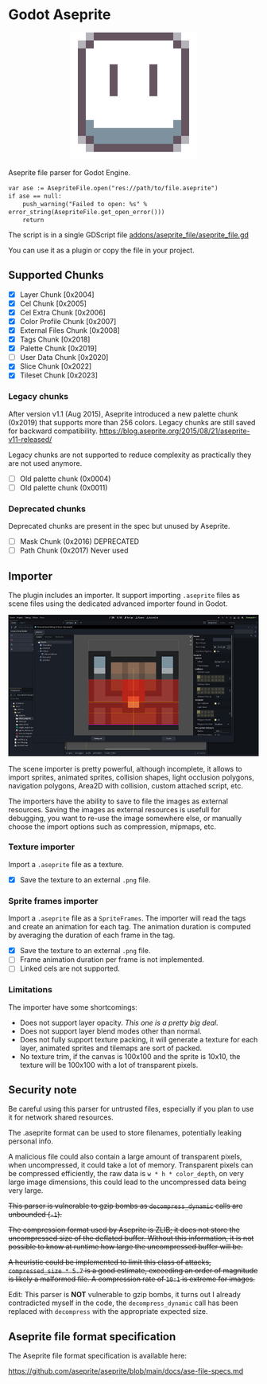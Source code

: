 # Godot Aseprite

<p align="center"><img src="ase256.png" alt="Aseprite Logo"/></p>

Aseprite file parser for Godot Engine.

```gdscript
var ase := AsepriteFile.open("res://path/to/file.aseprite")
if ase == null:
    push_warning("Failed to open: %s" % error_string(AsepriteFile.get_open_error()))
    return
```

The script is in a single GDScript file [addons/aseprite_file/aseprite_file.gd](addons/aseprite_file/aseprite_file.gd)

You can use it as a plugin or copy the file in your project.

## Supported Chunks
- [x] Layer Chunk [0x2004]
- [x] Cel Chunk [0x2005]
- [x] Cel Extra Chunk [0x2006]
- [x] Color Profile Chunk [0x2007]
- [x] External Files Chunk [0x2008]
- [x] Tags Chunk [0x2018]
- [x] Palette Chunk [0x2019]
- [ ] User Data Chunk [0x2020]
- [x] Slice Chunk [0x2022]
- [x] Tileset Chunk [0x2023]

### Legacy chunks

After version v1.1 (Aug 2015), Aseprite introduced a new palette chunk (0x2019) that supports more than 256 colors.
Legacy chunks are still saved for backward compatibility.
https://blog.aseprite.org/2015/08/21/aseprite-v11-released/

Legacy chunks are not supported to reduce complexity as practically they are not used anymore.

- [ ] Old palette chunk (0x0004)
- [ ] Old palette chunk (0x0011)

### Deprecated chunks

Deprecated chunks are present in the spec but unused by Aseprite.

- [ ] Mask Chunk (0x2016) DEPRECATED
- [ ] Path Chunk (0x2017) Never used

## Importer

The plugin includes an importer.
It support importing `.aseprite` files as scene files using the dedicated advanced importer found in Godot.

<p align="center"><img src=".github/scene_importer.jpg" alt="Importer"/></p>

The scene importer is pretty powerful, although incomplete, it allows to import sprites, animated sprites, collision shapes, light occlusion polygons, navigation polygons, Area2D with collision, custom attached script, etc.

The importers have the ability to save to file the images as external resources.
Saving the images as external resources is usefull for debugging, you want to re-use the image somewhere else, or manually choose the import options such as compression, mipmaps, etc.

### Texture importer

Import a `.aseprite` file as a texture.

- [x] Save the texture to an external `.png` file.

### Sprite frames importer

Import a `.aseprite` file as a `SpriteFrames`.
The importer will read the tags and create an animation for each tag.
The animation duration is computed by averaging the duration of each frame in the tag.

- [x] Save the texture to an external `.png` file.
- [ ] Frame animation duration per frame is not implemented.
- [ ] Linked cels are not supported.

### Limitations

The importer have some shortcomings:

- Does not support layer opacity. _This one is a pretty big deal._
- Does not support layer blend modes other than normal.
- Does not fully support texture packing, it will generate a texture for each layer, animated sprites and tilemaps are sort of packed.
- No texture trim, if the canvas is 100x100 and the sprite is 10x10, the texture will be 100x100 with a lot of transparent pixels.

## Security note

Be careful using this parser for untrusted files, especially if you plan to use it for network shared resources.

The .aseprite format can be used to store filenames, potentially leaking personal info.

A malicious file could also contain a large amount of transparent pixels, when uncompressed, it could take a lot of memory.
Transparent pixels can be compressed efficiently, the raw data is `w * h * color_depth`, on very large image dimensions, this could lead to the uncompressed data being very large.

~~This parser is vulnerable to gzip bombs as `decompress_dynamic` calls are unbounded (`-1`).~~

~~The compression format used by Aseprite is ZLIB; it does not store the uncompressed size of the deflated buffer. Without this information, it is not possible to know at runtime how large the uncompressed buffer will be.~~

~~A heuristic could be implemented to limit this class of attacks, `compressed_size * 5.7` is a good estimate, exceeding an order of magnitude is likely a malformed file. A compression rate of `10:1` is extreme for images.~~

Edit: This parser is **NOT** vulnerable to gzip bombs, it turns out I already contradicted myself in the code, the `decompress_dynamic` call has been replaced with `decompress` with the appropriate expected size.

## Aseprite file format specification

The Aseprite file format specification is available here:

https://github.com/aseprite/aseprite/blob/main/docs/ase-file-specs.md

